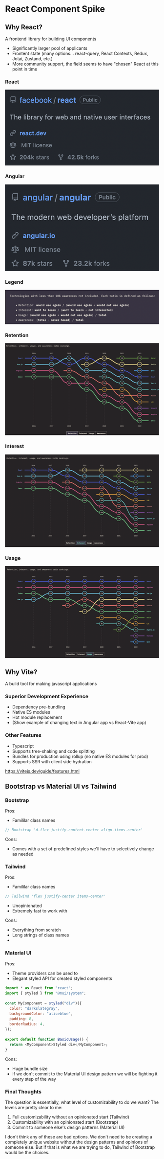 # React Component Spike

## Why React?

A frontend library for building UI components

- Significantly larger pool of applicants
- Frontent state (many options... react-query, React Contexts, Redux, Jotai, Zustand, etc.)
- More community support, the field seems to have "chosen" React at this point in time

### React

![React Github](./images/react-github.png)

### Angular

![Angular Github](./images/angular-github.png)

### Legend

![State of JS Legend](./images/sojs-legend.png)

### Retention

![State of JS Retention](./images/sojs-retention.png)

### Interest

![State of JS Interest](./images/sojs-interest.png)

### Usage

![State of JS Usage](./images/sojs-usage.png)

## Why Vite?

A build tool for making javascript applications

### Superior Development Experience

- Dependency pre-bundling
- Native ES modules
- Hot module replacement
- (Show example of changing text in Angular app vs React-Vite app)

### Other Features

- Typescript
- Supports tree-shaking and code splitting
- Bundles for production using rollup (no native ES modules for prod)
- Supports SSR with client side hydration

https://vitejs.dev/guide/features.html

## Bootstrap vs Material UI vs Tailwind

### Bootstrap

Pros:

- Famililar class names

```js
// Bootstrap 'd-flex justify-content-center align-items-center'
```

Cons:

- Comes with a set of predefined styles we'll have to selectively change as needed

### Tailwind

Pros:

- Famililar class names

```js
// Tailwind 'flex justify-center items-center'
```

- Unopinionated
- Extremely fast to work with

Cons:

- Everything from scratch
- Long strings of class names
-

### Material UI

Pros:

- Theme providers can be used to
- Elegant styled API for created styled components

```js
import * as React from "react";
import { styled } from "@mui/system";

const MyComponent = styled("div")({
  color: "darkslategray",
  backgroundColor: "aliceblue",
  padding: 8,
  borderRadius: 4,
});

export default function BasicUsage() {
  return <MyComponent>Styled div</MyComponent>;
}
```

Cons:

- Huge bundle size
- If we don't commit to the Material UI design pattern we will be fighting it every step of the way

### Final Thoughts

The question is essentially, what level of customizability to do we want? The levels are pretty clear to me:

1. Full customizability without an opinionated start (Tailwind)
2. Customizability with an opinionated start (Bootstrap)
3. Commit to someone else's design patterns (Material UI)

I don't think any of these are bad options. We don't need to be creating a completely unique website without the design patterns and opinions of someone else. But if that is what we are trying to do, Tailwind of Bootstrap would be the choices.
